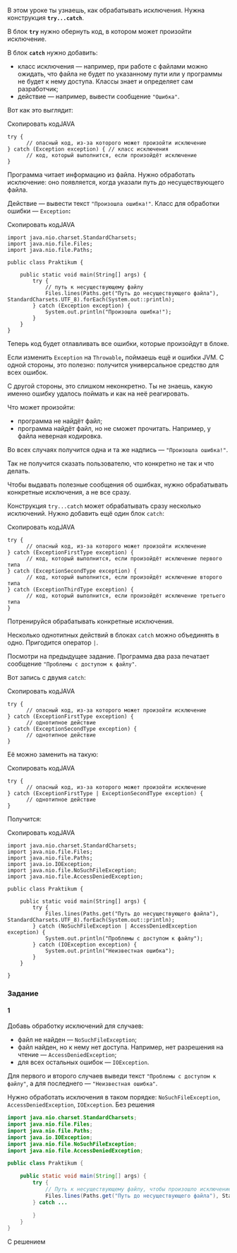 В этом уроке ты узнаешь, как обрабатывать исключения. Нужна конструкция **`try...catch`**.

В блок **`try`** нужно обернуть код, в котором может произойти исключение.

В блок **`catch`** нужно добавить:

- класс исключения — например, при работе с файлами можно ожидать, что файла не будет по указанному пути или у программы не будет к нему доступа. Классы знает и определяет сам разработчик;
- действие — например, вывести сообщение `"Ошибка"`.

Вот как это выглядит:

Скопировать кодJAVA

```
try {
      // опасный код, из-за которого может произойти исключение
} catch (Exception exception) { // класс исключения
      // код, который выполнится, если произойдёт исключение
} 
```

Программа читает информацию из файла. Нужно обработать исключение: оно появляется, когда указали путь до несуществующего файла.

Действие — вывести текст `"Произошла ошибка!"`. Класс для обработки ошибки — `Exception`**:**

Скопировать кодJAVA

```
import java.nio.charset.StandardCharsets;
import java.nio.file.Files;
import java.nio.file.Paths;

public class Praktikum {

    public static void main(String[] args) {
        try {
            // путь к несуществующему файлу
            Files.lines(Paths.get("Путь до несуществующего файла"), StandardCharsets.UTF_8).forEach(System.out::println);
        } catch (Exception exception) {
            System.out.println("Произошла ошибка!");
        }
    }
} 
```

Теперь код будет отлавливать все ошибки, которые произойдут в блоке.

Если изменить `Exception` на `Throwable`**,** поймаешь ещё и ошибки JVM. С одной стороны, это полезно: получится универсальное средство для всех ошибок.

С другой стороны, это слишком неконкретно. Ты не знаешь, какую именно ошибку удалось поймать и как на неё реагировать.

Что может произойти:

- программа не найдёт файл;
- программа найдёт файл, но не сможет прочитать. Например, у файла неверная кодировка.

Во всех случаях получится одна и та же надпись — `"Произошла ошибка!"`.

Так не получится сказать пользователю, что конкретно не так и что делать.

Чтобы выдавать полезные сообщения об ошибках, нужно обрабатывать конкретные исключения, а не все сразу.

Конструкция `try...catch` может обрабатывать сразу несколько исключений. Нужно добавить ещё один блок `catch`:

Скопировать кодJAVA

```
try {
      // опасный код, из-за которого может произойти исключение
} catch (ExceptionFirstType exception) {
      // код, который выполнится, если произойдёт исключение первого типа
} catch (ExceptionSecondType exception) {
      // код, который выполнится, если произойдёт исключение второго типа
} catch (ExceptionThirdType exception) {
      // код, который выполнится, если произойдёт исключение третьего типа
} 
```

Потренируйся обрабатывать конкретные исключения.

Несколько однотипных действий в блоках `catch` можно объединять в одно. Пригодится оператор `|`.

Посмотри на предыдущее задание. Программа два раза печатает сообщение `"Проблемы с доступом к файлу"`.

Вот запись с двумя `catch`:

Скопировать кодJAVA

```
try {
      // опасный код, из-за которого может произойти исключение
} catch (ExceptionFirstType exception) {
      // однотипное действие
} catch (ExceptionSecondType exception) {
      // однотипное действие
} 
```

Её можно заменить на такую:

Скопировать кодJAVA

```
try {
      // опасный код, из-за которого может произойти исключение
} catch (ExceptionFirstType | ExceptionSecondType exception) {
      // однотипное действие
} 
```

Получится:

Скопировать кодJAVA

```
import java.nio.charset.StandardCharsets;
import java.nio.file.Files;
import java.nio.file.Paths;
import java.io.IOException;
import java.nio.file.NoSuchFileException;
import java.nio.file.AccessDeniedException;

public class Praktikum {

    public static void main(String[] args) {
        try {
            Files.lines(Paths.get("Путь до несуществующего файла"), StandardCharsets.UTF_8).forEach(System.out::println);
        } catch (NoSuchFileException | AccessDeniedException exception) {
            System.out.println("Проблемы с доступом к файлу");
        } catch (IOException exception) {
            System.out.println("Неизвестная ошибка");
        }
    }

} 
```
### Задание
#### 1
Добавь обработку исключений для случаев:

- файл не найден — `NoSuchFileException`;
- файл найден, но к нему нет доступа. Например, нет разрешения на чтение — `AccessDeniedException`;
- для всех остальных ошибок — `IOException`.

Для первого и второго случаев выведи текст `"Проблемы с доступом к файлу"`, а для последнего — `"Неизвестная ошибка"`.

Нужно обработать исключения в таком порядке: `NoSuchFileException`, `AccessDeniedException`, `IOException`.
Без решения
```Java
import java.nio.charset.StandardCharsets;
import java.nio.file.Files;
import java.nio.file.Paths;
import java.io.IOException;
import java.nio.file.NoSuchFileException;
import java.nio.file.AccessDeniedException;

public class Praktikum {

    public static void main(String[] args) {
        try {
            // Путь к несуществующему файлу, чтобы произошло исключение
            Files.lines(Paths.get("Путь до несуществующего файла"), StandardCharsets.UTF_8).forEach(System.out::println);
        } catch ...

        }
    }
}
```

С решением
```Java

```
